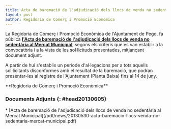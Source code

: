 ```yaml
---
title: Acta de baremació de l'adjudicació dels llocs de venda no sedentària al Mercat Municipal,
layout: post
author: Regidoria de Comerç i Promoció Econòmica
---
```

La Regidoria de Comerç i Promoció Econòmica de l'Ajuntament de Pego, fa pública **[l'Acta de baremació de l'adjudicació dels llocs de venda no sedentària  al Mercat Municipal](/pdf/news/20130530-acta-baremacio-llocs-venda-no-sedentaria-mercat-municipal.pdf)**, segons els criteris que es van establir a la convocatòria i a la vista de les sol·licituds presentades, mitjançant document adjunt.

A partir de hui s'establix un període d'al·legacions per a tots aquells sol·licitants disconformes amb el resultat de la baremació, que podran presentar-les al registre de l'Ajuntament (Planta Baixa) fins al 14 de juny.

<div class="center" markdown="1">
**Regidoria de Comerç i Promoció Econòmica**
</div>

### Documents Adjunts {: #head20130605}
<div class="pdf-list" markdown="1">
* [Acta de baremació de l'adjudicació dels llocs de venda no sedentària  al Mercat Municipal](/pdf/news/20130530-acta-baremacio-llocs-venda-no-sedentaria-mercat-municipal.pdf)
</div>